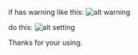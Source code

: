 if has warning like this:
![alt warning](http://inspiredterminal.com/pic/mi1.png)


do this:
![alt setting](http://inspiredterminal.com/pic/mi2.png)

Thanks for your using.
